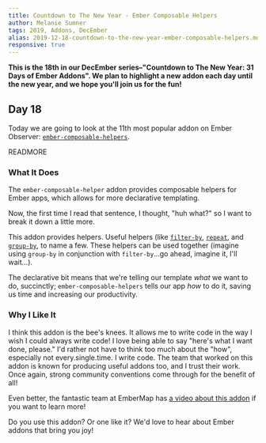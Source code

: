 ```yaml
---
title: Countdown to The New Year - Ember Composable Helpers
author: Melanie Sumner
tags: 2019, Addons, DecEmber
alias: 2019-12-18-countdown-to-the-new-year-ember-composable-helpers.md
responsive: true
---
```


**This is the 18th in our DecEmber series–"Countdown to The New Year: 31 Days of Ember Addons". We plan to highlight a new addon each day until the new year, and we hope you'll join us for the fun!**

## Day 18

Today we are going to look at the 11th most popular addon on Ember Observer: [`ember-composable-helpers`](https://emberobserver.com/addons/ember-composable-helpers). 

READMORE

### What It Does

The `ember-composable-helper` addon provides composable helpers for Ember apps, which allows for more declarative templating.

Now, the first time I read that sentence, I thought, "huh what?" so I want to break it down a little more. 

This addon provides helpers. Useful helpers (like [`filter-by`](https://github.com/DockYard/ember-composable-helpers#filter-by), [`repeat`](https://github.com/DockYard/ember-composable-helpers#repeat), and [`group-by`](https://github.com/DockYard/ember-composable-helpers#group-by), to name a few. These helpers can be used together (imagine using `group-by` in conjunction with `filter-by`...go ahead, imagine it, I'll wait...). 

The declarative bit means that we're telling our template _what_ we want to do, succinctly; `ember-composable-helpers` tells our app _how_ to do it, saving us time and increasing our productivity. 

### Why I Like It

I think this addon is the bee's knees. It allows me to write code in the way I wish I could always write code! I love being able to say "here's what I want done, please." I'd rather not have to think too much about the "how", especially not every.single.time. I write code. The team that worked on this addon is known for producing useful addons too, and I trust their work. Once again, strong community conventions come through for the benefit of all!

Even better, the fantastic team at EmberMap has [a video about this addon](https://embermap.com/video/ember-composable-helpers) if you want to learn more!


Do you use this addon? Or one like it? We'd love to hear about Ember addons that bring you joy!
